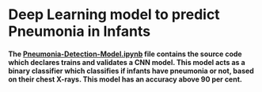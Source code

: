 # Deep Learning model to predict Pneumonia in Infants

#### The [Pneumonia-Detection-Model.ipynb]() file contains the source code which declares trains and validates a CNN model. This model acts as a binary classifier which classifies if infants have pneumonia or not, based on their chest X-rays. This model has an accuracy above 90 per cent.  
